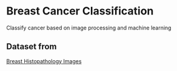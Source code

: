 # Breast Cancer Classification
Classify cancer based on image processing and machine learning  

## Dataset from
[Breast Histopathology Images](https://www.kaggle.com/paultimothymooney/breast-histopathology-images)
